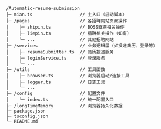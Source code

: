 <pre>
  <code>
    /Automatic-resume-submission
    ├─ mian.ts                  // 主入口（启动脚本）
    ├─ /pages                   // 各招聘网站页面操作
    │    ├─ zhipin.ts           // BOSS直聘相关操作
    │    ├─ liepin.ts           // 猎聘相关操作（如有）
    │    └─ ...                 // 其他招聘网站
    ├─ /services                // 业务逻辑层（如投递简历、登录等）
    │    ├─ resumeSubmitter.ts  // 简历投递服务
    │    ├─ loginService.ts     // 登录服务
    │    └─ ...                 
    ├─ /utils                   // 工具函数
    │    ├─ browser.ts          // 浏览器启动/连接工具
    │    ├─ logger.ts           // 日志工具
    │    └─ ...
    ├─ /config                  // 配置文件
    │    └─ index.ts            // 统一配置入口
    ├─ /longTimeMemory          // 浏览器持久化数据
    ├─ package.json
    ├─ tsconfig.json
    └─ README.md
  </code>
</pre>